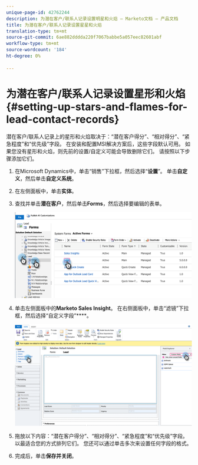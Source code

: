 ```yaml
---
unique-page-id: 42762244
description: 为潜在客户/联系人记录设置明星和火焰 — Marketo文档 — 产品文档
title: 为潜在客户/联系人记录设置星星和火焰
translation-type: tm+mt
source-git-commit: 6ae882dddda220f7067babbe5a057eec82601abf
workflow-type: tm+mt
source-wordcount: '184'
ht-degree: 0%

---
```



# 为潜在客户/联系人记录设置星形和火焰{#setting-up-stars-and-flames-for-lead-contact-records}

潜在客户/联系人记录上的星形和火焰取决于：“潜在客户得分”、“相对得分”、“紧急程度”和“优先级”字段。 在安装和配置MSI解决方案后，这些字段默认可用。 如果您没有星形和火焰，则先前的设置/自定义可能会导致删除它们。 请按照以下步骤添加它们。

1. 在Microsoft Dynamics中，单击“销售”下拉框，然后选择“**设置**”。 单击&#x200B;**自定义**，然后单击&#x200B;**自定义系统**。

1. 在左侧面板中，单击&#x200B;**实体**。

1. 查找并单击&#x200B;**潜在客户**，然后单击&#x200B;**Forms**，然后选择要编辑的表单。

   ![](assets/setting-up-stars-and-flames-for-lead-contact-records-1.png)

1. 单击左侧面板中的&#x200B;**Marketo Sales Insight**。 在右侧面板中，单击“滤镜”下拉框，然后选择“自定义字段”****。

   ![](assets/setting-up-stars-and-flames-for-lead-contact-records-2.png)

1. 拖放以下内容：“潜在客户得分”、“相对得分”、“紧急程度”和“优先级”字段。 以最适合您的方式排列它们。 您还可以通过单击多次来设置任何字段的格式。

1. 完成后，单击&#x200B;**保存并关闭**。
